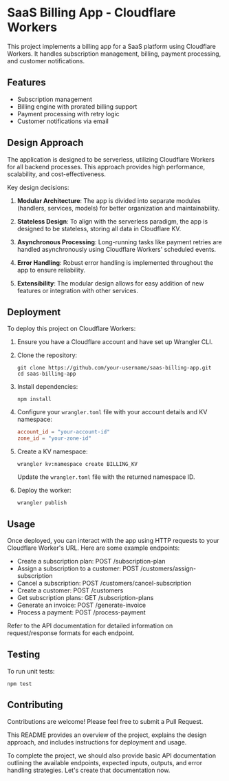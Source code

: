 # SaaS Billing App - Cloudflare Workers

This project implements a billing app for a SaaS platform using Cloudflare Workers. It handles subscription management, billing, payment processing, and customer notifications.

## Features

- Subscription management
- Billing engine with prorated billing support
- Payment processing with retry logic
- Customer notifications via email

## Design Approach

The application is designed to be serverless, utilizing Cloudflare Workers for all backend processes. This approach provides high performance, scalability, and cost-effectiveness.

Key design decisions:

1. **Modular Architecture**: The app is divided into separate modules (handlers, services, models) for better organization and maintainability.

2. **Stateless Design**: To align with the serverless paradigm, the app is designed to be stateless, storing all data in Cloudflare KV.

3. **Asynchronous Processing**: Long-running tasks like payment retries are handled asynchronously using Cloudflare Workers' scheduled events.

4. **Error Handling**: Robust error handling is implemented throughout the app to ensure reliability.

5. **Extensibility**: The modular design allows for easy addition of new features or integration with other services.

## Deployment

To deploy this project on Cloudflare Workers:

1. Ensure you have a Cloudflare account and have set up Wrangler CLI.

2. Clone the repository:
   ```
   git clone https://github.com/your-username/saas-billing-app.git
   cd saas-billing-app
   ```

3. Install dependencies:
   ```
   npm install
   ```

4. Configure your `wrangler.toml` file with your account details and KV namespace:
   ```toml
   account_id = "your-account-id"
   zone_id = "your-zone-id"
   ```

5. Create a KV namespace:
   ```
   wrangler kv:namespace create BILLING_KV
   ```
   Update the `wrangler.toml` file with the returned namespace ID.

6. Deploy the worker:
   ```
   wrangler publish
   ```

## Usage

Once deployed, you can interact with the app using HTTP requests to your Cloudflare Worker's URL. Here are some example endpoints:

- Create a subscription plan: POST /subscription-plan
- Assign a subscription to a customer: POST /customers/assign-subscription
- Cancel a subscription: POST /customers/cancel-subscription
- Create a customer: POST /customers
- Get subscription plans: GET /subscription-plans
- Generate an invoice: POST /generate-invoice
- Process a payment: POST /process-payment

Refer to the API documentation for detailed information on request/response formats for each endpoint.

## Testing

To run unit tests:

```
npm test
```

## Contributing

Contributions are welcome! Please feel free to submit a Pull Request.


This README provides an overview of the project, explains the design approach, and includes instructions for deployment and usage.

To complete the project, we should also provide basic API documentation outlining the available endpoints, expected inputs, outputs, and error handling strategies. Let's create that documentation now.

